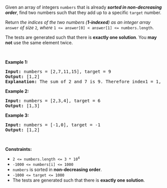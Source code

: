<div><p>Given an array of integers <code>numbers</code> that is already <strong><em>sorted in non-decreasing order</em></strong>, find two numbers such that they add up to a specific <code>target</code> number.</p>

<p>Return<em> the indices of the two numbers (<strong>1-indexed</strong>) as an integer array </em><code>answer</code><em> of size </em><code>2</code><em>, where </em><code>1 &lt;= answer[0] &lt; answer[1] &lt;= numbers.length</code>.</p>

<p>The tests are generated such that there is <strong>exactly one solution</strong>. You <strong>may not</strong> use the same element twice.</p>

<p>&nbsp;</p>
<p><strong>Example 1:</strong></p>

<pre><strong>Input:</strong> numbers = [2,7,11,15], target = 9
<strong>Output:</strong> [1,2]
<strong>Explanation:</strong> The sum of 2 and 7 is 9. Therefore index1 = 1, index2 = 2.
</pre>

<p><strong>Example 2:</strong></p>

<pre><strong>Input:</strong> numbers = [2,3,4], target = 6
<strong>Output:</strong> [1,3]
</pre>

<p><strong>Example 3:</strong></p>

<pre><strong>Input:</strong> numbers = [-1,0], target = -1
<strong>Output:</strong> [1,2]
</pre>

<p>&nbsp;</p>
<p><strong>Constraints:</strong></p>

<ul>
	<li><code>2 &lt;= numbers.length &lt;= 3 * 10<sup>4</sup></code></li>
	<li><code>-1000 &lt;= numbers[i] &lt;= 1000</code></li>
	<li><code>numbers</code> is sorted in <strong>non-decreasing order</strong>.</li>
	<li><code>-1000 &lt;= target &lt;= 1000</code></li>
	<li>The tests are generated such that there is <strong>exactly one solution</strong>.</li>
</ul>
</div>

